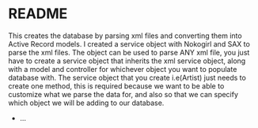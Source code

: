 # README
This creates the database by parsing xml files and converting them into Active Record models. 
I created a service object with Nokogirl and SAX to parse the xml files. The object can be used to parse ANY xml file, you just have to create a service object that inherits the xml service object, along with a model and controller for whichever object you want to populate database with. The service object that you create i.e(Artist) just needs to create one method, this is required because we want to be able to customize what we parse the data for, and also so that we can specify which object we will be adding to our database. 


* ...
